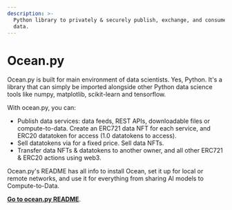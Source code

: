 ```yaml
---
description: >-
  Python library to privately & securely publish, exchange, and consume
  data.
---
```


# Ocean.py

Ocean.py is built for main environment of data scientists. Yes, Python. It's a library that can simply be imported alongside other Python data science tools like numpy, matplotlib, scikit-learn and tensorflow.

With ocean.py, you can:

* Publish data services: data feeds, REST APIs, downloadable files or compute-to-data. Create an ERC721 data NFT for each service, and ERC20 datatoken for access (1.0 datatokens to access).
* Sell datatokens via for a fixed price. Sell data NFTs.
* Transfer data NFTs & datatokens to another owner, and all other ERC721 & ERC20 actions using web3.

Ocean.py's README has all info to install Ocean, set it up for local or remote networks, and use it for everything from sharing AI models to Compute-to-Data.

**[Go to ocean.py README](https://github.com/oceanprotocol/ocean.py/blob/main/README.md)**.
